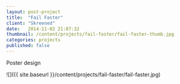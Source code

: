 ```yaml
---
layout: post-project
title:  "Fail Faster"
client: "Skreened"
date:   2014-11-02 21:07:32
thumbnail: /content/projects/fail-faster/fail-faster-thumb.jpg
categories: projects
published: false
---
```


Poster design

![]({{ site.baseurl }}/content/projects/fail-faster/fail-faster.jpg)